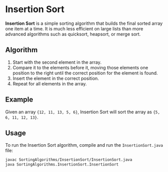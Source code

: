 # Insertion Sort

**Insertion Sort** is a simple sorting algorithm that builds the final sorted array one item at a time. It is much less efficient on large lists than more advanced algorithms such as quicksort, heapsort, or merge sort.

## Algorithm

1. Start with the second element in the array.
2. Compare it to the elements before it, moving those elements one position to the right until the correct position for the element is found.
3. Insert the element in the correct position.
4. Repeat for all elements in the array.

## Example

Given an array `{12, 11, 13, 5, 6}`, Insertion Sort will sort the array as `{5, 6, 11, 12, 13}`.

## Usage

To run the Insertion Sort algorithm, compile and run the `InsertionSort.java` file:

```bash
javac SortingAlgorithms/InsertionSort/InsertionSort.java
java SortingAlgorithms.InsertionSort.InsertionSort
```